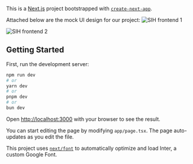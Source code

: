 This is a [Next.js](https://nextjs.org/) project bootstrapped with [`create-next-app`](https://github.com/vercel/next.js/tree/canary/packages/create-next-app).

Attached below are the mock UI design for our project:
![SIH frontend 1](https://github.com/vaishnavijadhav1102/SIH_LogGPT/assets/96016512/8ecb3502-880a-4529-adc9-369de4ba1b5d)

![SIH frontend 2](https://github.com/vaishnavijadhav1102/SIH_LogGPT/assets/96016512/d9956d90-d7ac-4f32-a621-a2ea08b0db8f)


## Getting Started

First, run the development server:

```bash
npm run dev
# or
yarn dev
# or
pnpm dev
# or
bun dev
```

Open [http://localhost:3000](http://localhost:3000) with your browser to see the result.

You can start editing the page by modifying `app/page.tsx`. The page auto-updates as you edit the file.

This project uses [`next/font`](https://nextjs.org/docs/basic-features/font-optimization) to automatically optimize and load Inter, a custom Google Font.

